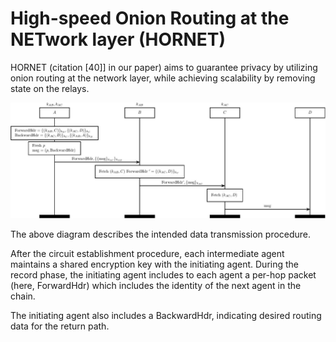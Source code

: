 High-speed Onion Routing at the NETwork layer (HORNET)
======================================================

HORNET (citation [40]] in our paper) aims to guarantee privacy by utilizing
onion routing at the network layer, while achieving scalability by removing
state on the relays.

<img src="hornet_record.jpg"></img>

The above diagram describes the intended data transmission procedure.

After the circuit establishment procedure, each intermediate agent maintains a shared encryption key with the initiating agent. During the record phase, the initiating agent includes to each agent a per-hop packet (here, ForwardHdr) which includes the identity of the next agent in the chain.

The initiating agent also includes a BackwardHdr, indicating desired routing data for the return path.